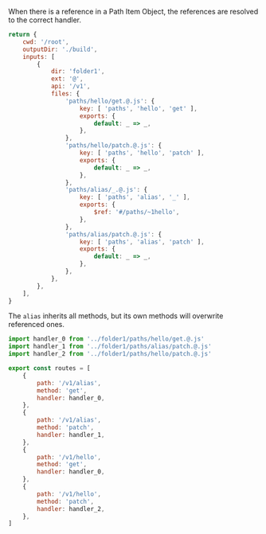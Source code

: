 When there is a reference in a Path Item Object, the references are resolved to the correct handler.

```js #config
return {
	cwd: '/root',
	outputDir: './build',
	inputs: [
		{
			dir: 'folder1',
			ext: '@',
			api: '/v1',
			files: {
				'paths/hello/get.@.js': {
					key: [ 'paths', 'hello', 'get' ],
					exports: {
						default: _ => _,
					},
				},
				'paths/hello/patch.@.js': {
					key: [ 'paths', 'hello', 'patch' ],
					exports: {
						default: _ => _,
					},
				},
				'paths/alias/_.@.js': {
					key: [ 'paths', 'alias', '_' ],
					exports: {
						$ref: '#/paths/~1hello',
					},
				},
				'paths/alias/patch.@.js': {
					key: [ 'paths', 'alias', 'patch' ],
					exports: {
						default: _ => _,
					},
				},
			},
		},
	],
}
```

The `alias` inherits all methods, but its own methods will overwrite referenced ones.

```js #expected
import handler_0 from '../folder1/paths/hello/get.@.js'
import handler_1 from '../folder1/paths/alias/patch.@.js'
import handler_2 from '../folder1/paths/hello/patch.@.js'

export const routes = [
	{
		path: '/v1/alias',
		method: 'get',
		handler: handler_0,
	},
	{
		path: '/v1/alias',
		method: 'patch',
		handler: handler_1,
	},
	{
		path: '/v1/hello',
		method: 'get',
		handler: handler_0,
	},
	{
		path: '/v1/hello',
		method: 'patch',
		handler: handler_2,
	},
]

```
